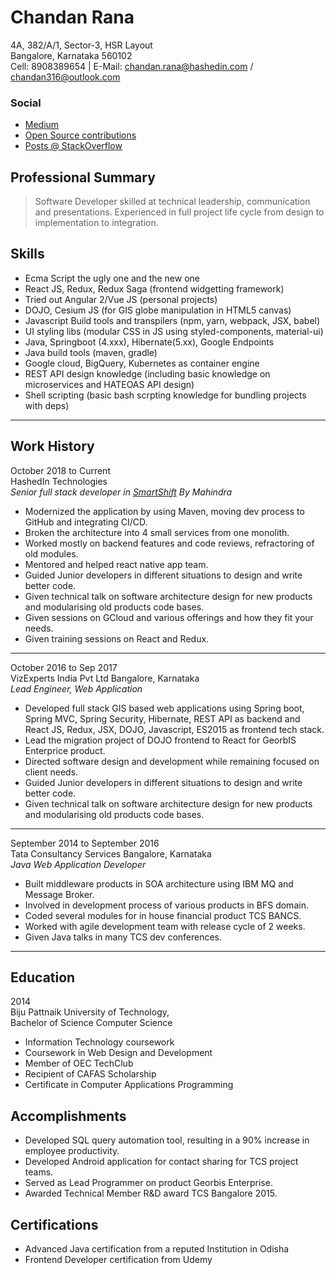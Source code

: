 
# Chandan Rana
4A, 382/A/1, Sector-3, HSR Layout
<br>Bangalore, Karnataka 560102
<br>Cell: 8908389654 | E-Mail: chandan.rana@hashedin.com / chandan316@outlook.com

### Social
  - [Medium](https://medium.com/@chandanrana)
  - [Open Source contributions](https://github.com/rc-chandan)
  - [Posts @ StackOverflow](https://stackoverflow.com/users/5538864/rc-chandan)

## Professional Summary
>Software Developer skilled at technical leadership, communication and presentations. Experienced in full project life cycle from design to implementation to integration.

## Skills
- Ecma Script the ugly one and the new one
- React JS, Redux, Redux Saga (frontend widgetting framework)
- Tried out Angular 2/Vue JS (personal projects)
- DOJO, Cesium JS (for GIS globe manipulation in HTML5 canvas)
- Javascript Build tools and transpilers (npm, yarn, webpack, JSX, babel)
- UI styling libs (modular CSS in JS using styled-components, material-ui)
- Java, Springboot (4.xxx), Hibernate(5.xx), Google Endpoints
- Java build tools (maven, gradle)
- Google cloud, BigQuery, Kubernetes as container engine
- REST API design knowledge (including basic knowledge on microservices and HATEOAS API design)
- Shell scripting (basic bash scrpting knowledge for bundling projects with deps)
---------
## Work History
October 2018 to Current
<br>HashedIn Technologies
<br>*Senior full stack developer in [SmartShift](https://www.smartshift.in) By Mahindra*

  - Modernized the application by using Maven, moving dev process to GitHub and integrating CI/CD.
  - Broken the architecture into 4 small services from one monolith.
  - Worked mostly on backend features and code reviews, refractoring of old modules.
  - Mentored and helped react native app team.
  - Guided Junior developers in different situations to design and write better code.
  - Given technical talk on software architecture design for new products and modularising old products code bases.
  - Given sessions on GCloud and various offerings and how they fit your needs.
  - Given training sessions on React and Redux.
---------
October 2016 to Sep 2017
<br>VizExperts India Pvt Ltd Bangalore, Karnataka
<br>*Lead Engineer, Web Application*

  - Developed full stack GIS based web applications using Spring boot, Spring MVC, Spring Security, Hibernate, REST API as backend and React JS, Redux, JSX, DOJO, Javascript, ES2015 as frontend tech stack.
  - Lead the migration project of DOJO frontend to React for GeorbIS Enterprice product.
  - Directed software design and development while remaining focused on client needs.
  - Guided Junior developers in different situations to design and write better code.
  - Given technical talk on software architecture design for new products and modularising old products code bases.
---------
September 2014 to September 2016
<br>Tata Consultancy Services Bangalore, Karnataka
<br>*Java Web Application Developer*
  - Built middleware products in SOA architecture using IBM MQ and Message Broker.
  - Involved in development process of various products in BFS domain.
  - Coded several modules for in house financial product TCS BANCS.
  - Worked with agile development team with release cycle of 2 weeks.
  - Given Java talks in many TCS dev conferences.
---------
## Education
2014
<br>Biju Pattnaik University of Technology,
<br>Bachelor of Science Computer Science
  - Information Technology coursework
  - Coursework in Web Design and Development
  - Member of OEC TechClub
  - Recipient of CAFAS Scholarship
  - Certificate in Computer Applications Programming

## Accomplishments
  - Developed SQL query automation tool, resulting in a 90% increase in employee productivity.​
  - Developed Android application for contact sharing for TCS project teams.
  - Served as Lead Programmer on product Georbis Enterprise.
  - Awarded Technical Member R&D award TCS Bangalore 2015.

## Certifications
 - Advanced Java certification from a reputed Institution in Odisha
 - Frontend Developer certification from Udemy
